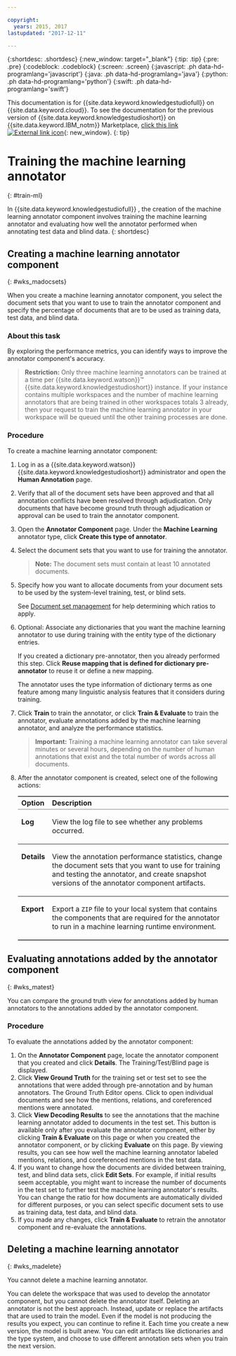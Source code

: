 ```yaml
---

copyright:
  years: 2015, 2017
lastupdated: "2017-12-11"

---
```


{:shortdesc: .shortdesc}
{:new_window: target="_blank"}
{:tip: .tip}
{:pre: .pre}
{:codeblock: .codeblock}
{:screen: .screen}
{:javascript: .ph data-hd-programlang='javascript'}
{:java: .ph data-hd-programlang='java'}
{:python: .ph data-hd-programlang='python'}
{:swift: .ph data-hd-programlang='swift'}

This documentation is for {{site.data.keyword.knowledgestudiofull}} on {{site.data.keyword.cloud}}. To see the documentation for the previous version of {{site.data.keyword.knowledgestudioshort}} on {{site.data.keyword.IBM_notm}} Marketplace, [click this link ![External link icon](../../icons/launch-glyph.svg "External link icon")](https://console.bluemix.net/docs/services/knowledge-studio/train-ml.html){: new_window}.
{: tip}

# Training the machine learning annotator
{: #train-ml}

In {{site.data.keyword.knowledgestudiofull}} , the creation of the machine learning annotator component involves training the machine learning annotator and evaluating how well the annotator performed when annotating test data and blind data.
{: shortdesc}

## Creating a machine learning annotator component
{: #wks_madocsets}

When you create a machine learning annotator component, you select the document sets that you want to use to train the annotator component and specify the percentage of documents that are to be used as training data, test data, and blind data.

### About this task

By exploring the performance metrics, you can identify ways to improve the annotator component's accuracy.

> **Restriction:** Only three machine learning annotators can be trained at a time per {{site.data.keyword.watson}}&trade; {{site.data.keyword.knowledgestudioshort}} instance. If your instance contains multiple workspaces and the number of machine learning annotators that are being trained in other workspaces totals 3 already, then your request to train the machine learning annotator in your workspace will be queued until the other training processes are done.

### Procedure

To create a machine learning annotator component:

1. Log in as a {{site.data.keyword.watson}} {{site.data.keyword.knowledgestudioshort}} administrator and open the **Human Annotation** page.
1. Verify that all of the document sets have been approved and that all annotation conflicts have been resolved through adjudication. Only documents that have become ground truth through adjudication or approval can be used to train the annotator component.
1. Open the **Annotator Component** page. Under the **Machine Learning** annotator type, click **Create this type of annotator**.
1. Select the document sets that you want to use for training the annotator.

    > **Note:** The document sets must contain at least 10 annotated documents.

1. Specify how you want to allocate documents from your document sets to be used by the system-level training, test, or blind sets.

    See [Document set management](/docs/services/watson-knowledge-studio/improve-ml.html#wks_mamanagedata) for help determining which ratios to apply.

1. Optional: Associate any dictionaries that you want the machine learning annotator to use during training with the entity type of the dictionary entries.

    If you created a dictionary pre-annotator, then you already performed this step. Click **Reuse mapping that is defined for dictionary pre-annotator** to reuse it or define a new mapping.

    The annotator uses the type information of dictionary terms as one feature among many linguistic analysis features that it considers during training.

1. Click **Train** to train the annotator, or click **Train &amp; Evaluate** to train the annotator, evaluate annotations added by the machine learning annotator, and analyze the performance statistics.

    > **Important:** Training a machine learning annotator can take several minutes or several hours, depending on the number of human annotations that exist and the total number of words across all documents.

1. After the annotator component is created, select one of the following actions:

    <table border="1" frame="hsides" rules="rows" cellpadding="4" cellspacing="0" summary="Each row in this table describes one option for a choice." class="simpletable choicetable choicetableborder">
      <thead><tr><th id="d33883e137-option" valign="bottom" align="left" class="ncol thleft thbot">Option</th>
          <th id="d33883e137-desc" valign="bottom" align="left" class="ncol thleft thbot">Description</th></tr></thead>
      <tbody><tr class="strow chrow"><td valign="top" headers="d33883e137-option" id="d33883e139" class="stentry choption ncol"><p class="p wrapper"><strong>Log</strong></p></td>
          <td valign="top" headers="d33883e137-desc d33883e139" class="stentry chdesc ncol"><p class="p wrapper">View the log file to see whether any problems occurred.</p></td>
        </tr>
        <tr class="strow chrow"><td valign="top" headers="d33883e137-option" id="d33883e144" class="stentry choption ncol"><p class="p wrapper"><strong>Details</strong></p></td>
          <td valign="top" headers="d33883e137-desc d33883e144" class="stentry chdesc ncol"><p class="p wrapper">View the annotation performance statistics, change the document sets that you want to use
              for training and testing the annotator, and create snapshot versions of the annotator component
              artifacts.</p></td>
        </tr>
        <tr class="strow chrow"><td valign="top" headers="d33883e137-option" id="d33883e149" class="stentry choption ncol"><p class="p wrapper"><strong>Export</strong></p></td>
          <td valign="top" headers="d33883e137-desc d33883e149" class="stentry chdesc ncol"><p class="p wrapper">Export a <code>ZIP</code> file to your local system that contains the components
              that are required for the annotator to run in a machine learning runtime environment.</p></td>
        </tr>
      </tbody>
    </table>

## Evaluating annotations added by the annotator component
{: #wks_matest}

You can compare the ground truth view for annotations added by human annotators to the annotations added by the annotator component.

### Procedure

To evaluate the annotations added by the annotator component:

1. On the **Annotator Component** page, locate the annotator component that you created and click **Details**. The Training/Test/Blind page is displayed.
1. Click **View Ground Truth** for the training set or test set to see the annotations that were added through pre-annotation and by human annotators. The Ground Truth Editor opens. Click to open individual documents and see how the mentions, relations, and coreferenced mentions were annotated.
1. Click **View Decoding Results** to see the annotations that the machine learning annotator added to documents in the test set. This button is available only after you evaluate the annotator component, either by clicking **Train &amp; Evaluate** on this page or when you created the annotator component, or by clicking **Evaluate** on this page. By viewing results, you can see how well the machine learning annotator labeled mentions, relations, and coreferenced mentions in the test data.
1. If you want to change how the documents are divided between training, test, and blind data sets, click **Edit Sets**. For example, if initial results seem acceptable, you might want to increase the number of documents in the test set to further test the machine learning annotator's results. You can change the ratio for how documents are automatically divided for different purposes, or you can select specific document sets to use as training data, test data, and blind data.
1. If you made any changes, click **Train &amp; Evaluate** to retrain the annotator component and re-evaluate the annotations.

## Deleting a machine learning annotator
{: #wks_madelete}

You cannot delete a machine learning annotator.

You can delete the workspace that was used to develop the annotator component, but you cannot delete the annotator itself. Deleting an annotator is not the best approach. Instead, update or replace the artifacts that are used to train the model. Even if the model is not producing the results you expect, you can continue to refine it. Each time you create a new version, the model is built anew. You can edit artifacts like dictionaries and the type system, and choose to use different annotation sets when you train the next version.
